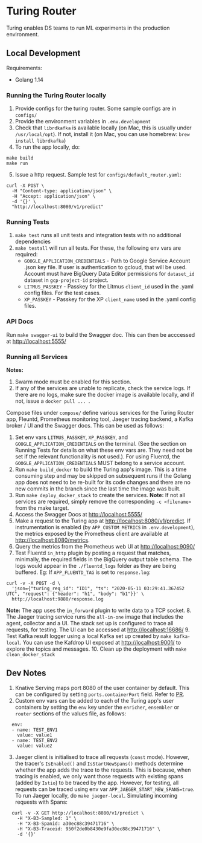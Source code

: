 # Turing Router

Turing enables DS teams to run ML experiments in the production environment.

## Local Development
Requirements:
* Golang 1.14

### Running the Turing Router locally
1. Provide configs for the turing router. Some sample configs are in `configs/`
2. Provide the environment variables in `.env.development`
3. Check that `librdkafka` is available locally (on Mac, this is usually under `/usr/local/opt`). If not, install it (on Mac, you can use homebrew: `brew install librdkafka`)
4. To run the app locally, do:
```
make build
make run
```
5. Issue a http request.
Sample test for `configs/default_router.yaml`:
```
curl -X POST \
  -H "Content-type: application/json" \
  -H "Accept: application/json" \
  -d '{}' \
  "http://localhost:8080/v1/predict"
```

### Running Tests
1. `make test` runs all unit tests and integration tests with no additional dependencies
2. `make testall` will run all tests. For these, the following env vars are required:
    * `GOOGLE_APPLICATION_CREDENTIALS` - Path to Google Service Account .json key file. If user is authentication to gcloud, that will be used. Account must have BigQuery Data Editor permissions for `dataset_id` dataset in `gcp-project-id` project.
    * `LITMUS_PASSKEY` - Passkey for the Litmus `client_id` used in the .yaml config files. For the test cases.
    * `XP_PASSKEY` - Passkey for the XP `client_name` used in the .yaml config files.

### API Docs
Run `make swagger-ui` to build the Swagger doc. This can then be acccessed at <http://localhost:5555/>

### Running all Services

__Notes:__
1. Swarm mode must be enabled for this section.
2. If any of the services are unable to replicate, check the service logs. If there are no logs, make sure the docker image is available locally, and if not, issue a `docker pull ... `.

Compose files under `compose/` define various services for the Turing Router app, Fleuntd, Prometheus monitoring tool, Jaeger tracing backend, a Kafka broker / UI and the Swagger docs. This can be used as follows:

1. Set env vars `LITMUS_PASSKEY`, `XP_PASSKEY`, and `GOOGLE_APPLICATION_CREDENTIALS` on the terminal. (See the section on Running Tests for details on what these env vars are. They need not be set if the relevant functionality is not used.). For using Fluentd, the `GOOGLE_APPLICATION_CREDENTIALS` MUST belong to a service account.
2. Run `make build_docker` to build the Turing app's image. This is a time consuming step and may be skipped on subsequent runs if the Golang app does not need to be re-built for its code changes and there are no new commits in the branch since the last time the image was built.
3. Run `make deploy_docker_stack` to create the services. __Note:__ If not all services are required, simply remove the corresponding `-c <filename>` from the make target.
4. Access the Swagger Docs at <http://localhost:5555/>
5. Make a request to the Turing app at <http://localhost:8080/v1/predict>. If instrumentation is enabled (by `APP_CUSTOM_METRICS` in `.env.development`), the metrics exposed by the Prometheus client are available at <http://localhost:8080/metrics>.
6. Query the metrics from the Prometheus web UI at <http://localhost:9090/>
7. Test Fluentd `in_http` plugin by posting a request that matches, minimally, the required fields in the BigQuery output table schema. The logs would appear in the `./fluentd_logs` folder as they are being buffered. Eg: If `APP_FLUENTD_TAG` is set to `response.log`:
```
curl -v -X POST -d \
  'json={"turing_req_id": "ID1", "ts": "2020-05-11 03:29:41.367452 UTC", "request": {"header": "h1", "body": "b1"}}' \
  http://localhost:9880/response.log
```
__Note:__ The app uses the `in_forward` plugin to write data to a TCP socket.
8. The Jaeger tracing service runs the `all-in-one` image that includes the agent, collector and a UI. The stack set up is configured to trace all requests, for testing. The UI can be accessed at <http://localhost:16686/>
9. Test Kafka result logger using a local Kafka set up created by `make kafka-local`. You can use the Kafdrop UI exposed at <http://localhost:9001/> to explore the topics and messages. 
10. Clean up the deployment with `make clean_docker_stack`

## Dev Notes
1. Knative Serving maps port 8080 of the user container by default. This can be configured by setting `ports.containerPort` field. Refer to [PR](https://github.com/knative/serving/pull/2642).
2. Custom env vars can be added to each of the Turing app's user containers by setting the `env` key under the `enricher`, `ensembler` or `router` sections of the values file, as follows:
```
  env:
  - name: TEST_ENV1
    value: value1
  - name: TEST_ENV2
    value: value2
```
3. Jaeger client is initialised to trace all requests (`const` mode). However, the tracer's `IsEnabled()` and `IsStartNewSpans()` methods determine whether the app adds the trace to the requests. This is because, when tracing is enabled, we only want those requests with existing spans (added by `Istio`) to be traced by the app. However, for testing, all requests can be traced using env var `APP_JAEGER_START_NEW_SPANS=true`. To run Jaeger locally, do `make jaeger-local`. Simulating incoming requests with Spans:
```
  curl -v -X GET http://localhost:8080/v1/predict \
    -H "X-B3-Sampled: 1" \
    -H "X-B3-Spanid: a30ec88c39471716" \
    -H "X-B3-Traceid: 950f2de0b8430e9fa30ec88c39471716" \
    -d '{}'
```
